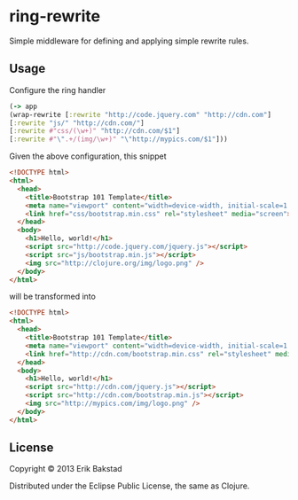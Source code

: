 # ring-rewrite

Simple middleware for defining and applying simple rewrite rules.

## Usage

Configure the ring handler

```clojure
(-> app
(wrap-rewrite [:rewrite "http://code.jquery.com" "http://cdn.com"]
[:rewrite "js/" "http://cdn.com/"]
[:rewrite #"css/(\w+)" "http://cdn.com/$1"]
[:rewrite #"\".+/(img/\w+)" "\"http://mypics.com/$1"]))
```

Given the above configuration, this snippet

```html
<!DOCTYPE html>
<html>
  <head>
    <title>Bootstrap 101 Template</title>
    <meta name="viewport" content="width=device-width, initial-scale=1.0">
    <link href="css/bootstrap.min.css" rel="stylesheet" media="screen">
  </head>
  <body>
    <h1>Hello, world!</h1>
    <script src="http://code.jquery.com/jquery.js"></script>
    <script src="js/bootstrap.min.js"></script>
    <img src="http://clojure.org/img/logo.png" />
  </body>
</html>
```

will be transformed into

```html
<!DOCTYPE html>
<html>
  <head>
    <title>Bootstrap 101 Template</title>
    <meta name="viewport" content="width=device-width, initial-scale=1.0">
    <link href="http://cdn.com/bootstrap.min.css" rel="stylesheet" media="screen">
  </head>
  <body>
    <h1>Hello, world!</h1>
    <script src="http://cdn.com/jquery.js"></script>
    <script src="http://cdn.com/bootstrap.min.js"></script>
    <img src="http://mypics.com/img/logo.png" />
  </body>
</html>
```



## License

Copyright © 2013 Erik Bakstad

Distributed under the Eclipse Public License, the same as Clojure.
